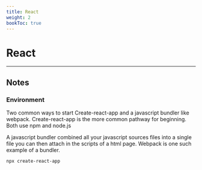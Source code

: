 ```yaml
---
title: React
weight: 2
bookToc: true
---
```


# React
---

## Notes

### Environment
 Two common ways to start Create-react-app and a javascript bundler like webpack.
 Create-react-app is the more common pathway for beginning. Both use npm and node.js

 A javascript bundler combined all your javascript sources files into a single file you can then attach in the scripts of a html page. Webpack is one such example of a bundler.

 ```
 npx create-react-app 
 ```
